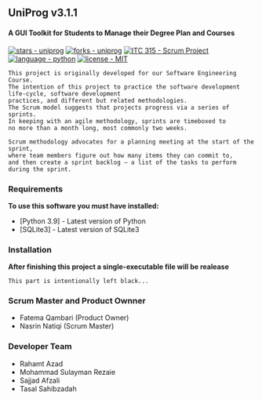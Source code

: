 ## UniProg v3.1.1
#### A GUI Toolkit for Students to Manage their Degree Plan and Courses


[![stars - uniprog](https://img.shields.io/github/stars/rhmtazad/uniprog?style=social)](https://github.com/rhmtazad/uniprog)
[![forks - uniprog](https://img.shields.io/github/forks/rhmtazad/uniprog?style=social)](https://github.com/rhmtazad/uniprog)
[![ITC 315 - Scrum Project](https://img.shields.io/badge/ITC_315-Scrum_Project-important)](https://github.com/rhmtazad/UniProg/)
[![language - python](https://img.shields.io/badge/language-python-81c253?color=mediumseagreen&logo=python&logoColor=white)](https://www.python.org/)
[![license - MIT](https://img.shields.io/badge/license-MIT-beige)](https://opensource.org/licenses/MIT)

```
This project is originally developed for our Software Engineering Course.
The intention of this project to practice the software development life-cycle, software development 
practices, and different but related methodologies. 
The Scrum model suggests that projects progress via a series of sprints.  
In keeping with an agile methodology, sprints are timeboxed to 
no more than a month long, most commonly two weeks.

Scrum methodology advocates for a planning meeting at the start of the sprint,
where team members figure out how many items they can commit to, 
and then create a sprint backlog – a list of the tasks to perform during the sprint.  
```

### Requirements

**To use this software you must have installed:**
- [Python 3.9] - Latest version of Python
- [SQLite3] - Latest version of SQLite3

### Installation

**After finishing this project a single-executable file will be realease**

```
This part is intentionally left black...
```

### Scrum Master and Product Ownner
- Fatema Qambari (Product Owner)
- Nasrin Natiqi  (Scrum Master)

### Developer Team
- Rahamt Azad
- Mohammad Sulayman Rezaie
- Sajjad Afzali
- Tasal Sahibzadah
